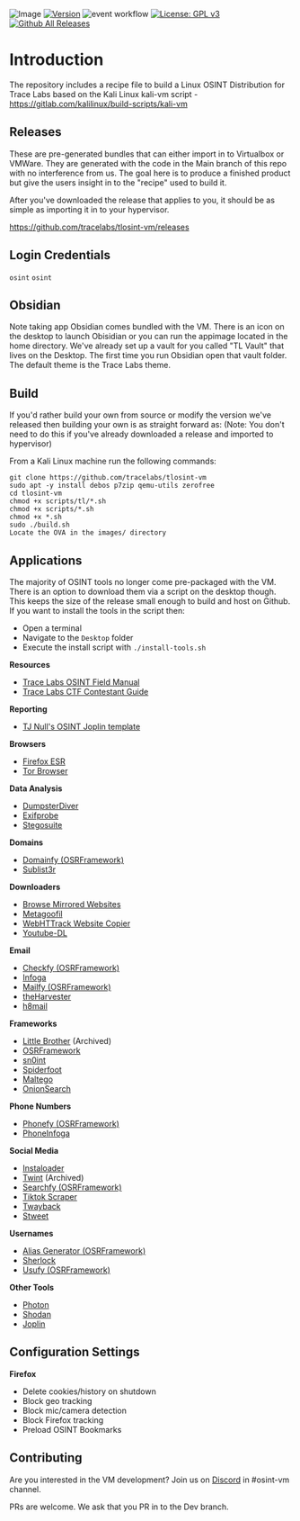 ![Image](https://github.com/Apollo-o/tlosint-vm/assets/22546578/db6e5343-c08c-4ab1-8a1e-41112f80e18f)
[![Version](https://img.shields.io/badge/tlosintvm-1.0.0-brightgreen.svg?maxAge=259200)]()
![event workflow](https://github.com/tracelabs/tlosint-vm/actions/workflows/releases.yml/badge.svg?event=push)
[![License: GPL v3](https://img.shields.io/badge/License-GPLv3-blue.svg)](https://www.gnu.org/licenses/gpl-3.0)
[![Github All Releases](https://img.shields.io/github/downloads/tracelabs/tlosint-vm/total.svg)]()

# Introduction
The repository includes a recipe file to build a Linux OSINT Distribution for Trace Labs based on the Kali Linux kali-vm script - https://gitlab.com/kalilinux/build-scripts/kali-vm

## Releases
These are pre-generated bundles that can either import in to Virtualbox or VMWare. They are generated with the code in the Main branch of this repo with no interference from us. The goal here is to produce a finished product but give the users insight in to the "recipe" used to build it. 

After you've downloaded the release that applies to you, it should be as simple as importing it in to your hypervisor. 

https://github.com/tracelabs/tlosint-vm/releases



## Login Credentials


`osint`
`osint`

## Obsidian
Note taking app Obsidian comes bundled with the VM. There is an icon on the desktop to launch Obisidian or you can run the appimage located in the home directory. We've already set up a vault for you called "TL Vault" that lives on the Desktop. The first time you run Obsidian open that vault folder. The default theme is the Trace Labs theme. 
 
## Build
If you'd rather build your own from source or modify the version we've released then building your own is as straight forward as: (Note: You don't need to do this if you've already downloaded a release and imported to hypervisor)

From a Kali Linux machine run the following commands:
```
git clone https://github.com/tracelabs/tlosint-vm
sudo apt -y install debos p7zip qemu-utils zerofree
cd tlosint-vm
chmod +x scripts/tl/*.sh
chmod +x scripts/*.sh
chmod +x *.sh
sudo ./build.sh
Locate the OVA in the images/ directory
```
## Applications


The majority of OSINT tools no longer come pre-packaged with the VM. There is an option to download them via a script on the desktop though. This keeps the size of the release small enough to build and host on Github. If you want to install the tools in the script then: 
- Open a terminal
- Navigate to the `Desktop` folder
- Execute the install script with `./install-tools.sh`

**Resources**
* [Trace Labs OSINT Field Manual](https://github.com/tracelabs/tofm/blob/main/tofm.md)
* [Trace Labs CTF Contestant Guide](https://download2.tracelabs.org/Trace-Labs-OSINT-Search-Party-CTF-Contestant-Guide_v1.pdf)

**Reporting**
* [TJ Null's OSINT Joplin template](https://github.com/tjnull/TJ-OSINT-Notebook)

**Browsers**
* [Firefox ESR](https://www.mozilla.org/en-US/firefox/enterprise/)
* [Tor Browser](https://www.torproject.org/download/)

**Data Analysis**
* [DumpsterDiver](https://github.com/securing/DumpsterDiver)
* [Exifprobe](https://github.com/hfiguiere/exifprobe)
* [Stegosuite](https://github.com/osde8info/stegosuite)

**Domains**
* [Domainfy (OSRFramework)](https://github.com/i3visio/osrframework)
* [Sublist3r](https://github.com/aboul3la/Sublist3r)

**Downloaders**
* [Browse Mirrored Websites](http://www.httrack.com/)
* [Metagoofil](https://github.com/opsdisk/metagoofil)
* [WebHTTrack Website Copier](http://www.httrack.com/)
* [Youtube-DL](https://github.com/ytdl-org/youtube-dl)

**Email**
* [Checkfy (OSRFramework)](https://github.com/i3visio/osrframework)
* [Infoga](https://github.com/m4ll0k/Infoga)
* [Mailfy (OSRFramework)](https://github.com/i3visio/osrframework)
* [theHarvester](https://github.com/laramies/theHarvester)
* [h8mail](https://github.com/khast3x/h8mail)

**Frameworks**
* [Little Brother](https://github.com/lulz3xploit/LittleBrother) (Archived)
* [OSRFramework](https://github.com/i3visio/osrframework)
* [sn0int](https://github.com/kpcyrd/sn0int)
* [Spiderfoot](https://github.com/smicallef/spiderfoot)
* [Maltego](https://www.maltego.com/downloads/)
* [OnionSearch](https://github.com/megadose/OnionSearch)

**Phone Numbers**
* [Phonefy (OSRFramework)](https://github.com/i3visio/osrframework)
* [PhoneInfoga](https://github.com/sundowndev/phoneinfoga)

**Social Media**
* [Instaloader](https://github.com/instaloader/instaloader)
* [Twint](https://github.com/twintproject/twint) (Archived)
* [Searchfy (OSRFramework)](https://github.com/i3visio/osrframework)
* [Tiktok Scraper](https://github.com/drawrowfly/tiktok-scraper)
* [Twayback](https://github.com/humandecoded/twayback)
* [Stweet](https://github.com/markowanga/stweet)

**Usernames**
* [Alias Generator (OSRFramework)](https://github.com/i3visio/osrframework)
* [Sherlock](https://github.com/sherlock-project/sherlock)
* [Usufy (OSRFramework)](https://github.com/i3visio/osrframework)

**Other Tools**
* [Photon](https://github.com/s0md3v/Photon)
* [Shodan](https://cli.shodan.io/)
* [Joplin](https://joplinapp.org/help/)

## Configuration Settings
**Firefox**
* Delete cookies/history on shutdown
* Block geo tracking
* Block mic/camera detection
* Block Firefox tracking
* Preload OSINT Bookmarks

## Contributing
Are you interested in the VM development? Join us on [Discord](https://discord.com/invite/tracelabs) in #osint-vm channel.

PRs are welcome. We ask that you PR in to the Dev branch.

